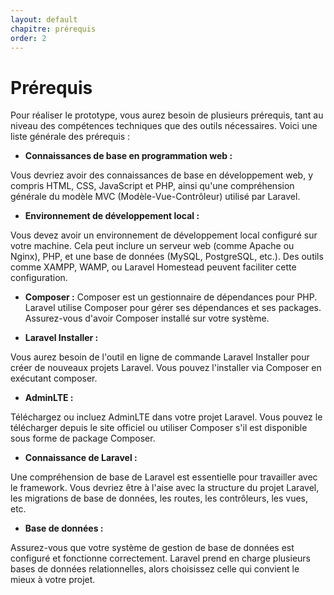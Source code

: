 ```yaml
---
layout: default
chapitre: prérequis
order: 2
---
```


# Prérequis

Pour réaliser le prototype, vous aurez besoin de plusieurs prérequis, tant au niveau des compétences techniques que des outils nécessaires. Voici une liste générale des prérequis :

- **Connaissances de base en programmation web :**

Vous devriez avoir des connaissances de base en développement web, y compris HTML, CSS, JavaScript et PHP, ainsi qu'une compréhension générale du modèle MVC (Modèle-Vue-Contrôleur) utilisé par Laravel.

- **Environnement de développement local :**

Vous devez avoir un environnement de développement local configuré sur votre machine. Cela peut inclure un serveur web (comme Apache ou Nginx), PHP, et une base de données (MySQL, PostgreSQL, etc.).
Des outils comme XAMPP, WAMP, ou Laravel Homestead peuvent faciliter cette configuration.

- **Composer :**
Composer est un gestionnaire de dépendances pour PHP. Laravel utilise Composer pour gérer ses dépendances et ses packages. Assurez-vous d'avoir Composer installé sur votre système.

- **Laravel Installer :**

Vous aurez besoin de l'outil en ligne de commande Laravel Installer pour créer de nouveaux projets Laravel. Vous pouvez l'installer via Composer en exécutant composer.

- **AdminLTE :**

Téléchargez ou incluez AdminLTE dans votre projet Laravel. Vous pouvez le télécharger depuis le site officiel ou utiliser Composer s'il est disponible sous forme de package Composer.

- **Connaissance de Laravel :**

Une compréhension de base de Laravel est essentielle pour travailler avec le framework. Vous devriez être à l'aise avec la structure du projet Laravel, les migrations de base de données, les routes, les contrôleurs, les vues, etc.

- **Base de données :**

Assurez-vous que votre système de gestion de base de données est configuré et fonctionne correctement. Laravel prend en charge plusieurs bases de données relationnelles, alors choisissez celle qui convient le mieux à votre projet.

